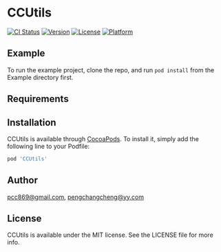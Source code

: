 # CCUtils

[![CI Status](https://img.shields.io/travis/pcc869@gmail.com/CCUtils.svg?style=flat)](https://travis-ci.org/pcc869@gmail.com/CCUtils)
[![Version](https://img.shields.io/cocoapods/v/CCUtils.svg?style=flat)](https://cocoapods.org/pods/CCUtils)
[![License](https://img.shields.io/cocoapods/l/CCUtils.svg?style=flat)](https://cocoapods.org/pods/CCUtils)
[![Platform](https://img.shields.io/cocoapods/p/CCUtils.svg?style=flat)](https://cocoapods.org/pods/CCUtils)

## Example

To run the example project, clone the repo, and run `pod install` from the Example directory first.

## Requirements

## Installation

CCUtils is available through [CocoaPods](https://cocoapods.org). To install
it, simply add the following line to your Podfile:

```ruby
pod 'CCUtils'
```

## Author

pcc869@gmail.com, pengchangcheng@yy.com

## License

CCUtils is available under the MIT license. See the LICENSE file for more info.
